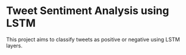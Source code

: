 # Tweet Sentiment Analysis using LSTM
This project aims to classify tweets as positive or negative using LSTM layers.
